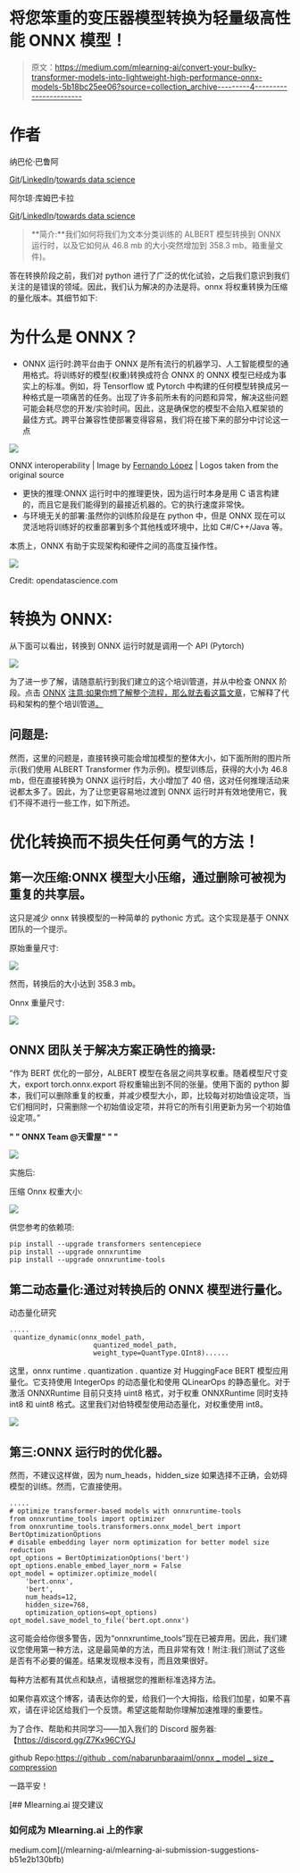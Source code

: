 # 将您笨重的变压器模型转换为轻量级高性能 ONNX 模型！

> 原文：<https://medium.com/mlearning-ai/convert-your-bulky-transformer-models-into-lightweight-high-performance-onnx-models-5b18bc25ee06?source=collection_archive---------4----------------------->

# 作者

纳巴伦·巴鲁阿

[Git](https://github.com/nabarunbaruaAIML)/[LinkedIn](https://www.linkedin.com/in/nabarun-barua-aiml-engineer/)/[towards data science](/@nabarun.barua)

阿尔琼·库姆巴卡拉

[Git](https://github.com/arjunKumbakkara)/[LinkedIn](https://www.linkedin.com/in/arjunkumbakkara/)/[towards data science](/@arjunkumbakkara)

> **简介:**我们如何将我们为文本分类训练的 ALBERT 模型转换到 ONNX 运行时，以及它如何从 46.8 mb 的大小突然增加到 358.3 mb。箱重量文件)。

答在转换阶段之前，我们对 python 进行了广泛的优化试验，之后我们意识到我们关注的是错误的领域。因此，我们认为解决的办法是将。onnx 将权重转换为压缩的量化版本。其细节如下:

# 为什么是 ONNX？

*   ONNX 运行时:跨平台由于 ONNX 是所有流行的机器学习、人工智能模型的通用格式。将训练好的模型(权重)转换成符合 ONNX 的 ONNX 模型已经成为事实上的标准。例如，将 Tensorflow 或 Pytorch 中构建的任何模型转换成另一种格式是一项痛苦的任务。出现了许多前所未有的问题和异常，解决这些问题可能会耗尽您的开发/实验时间。因此，这是确保您的模型不会陷入框架锁的最佳方式。跨平台兼容性使部署变得容易，我们将在接下来的部分中讨论这一点

![](img/a8a92cb8f3c3c830327ced3f7ac71275.png)

ONNX interoperability | Image by [Fernando López](https://towardsdatascience.com/onnx-preventing-framework-lock-in-9a798fb34c92#:~:text=ONNX%20is%20the%20acronym%20that,giants%20Microsoft%2C%20Facebook%20and%20Amazon.) | Logos taken from the original source

*   更快的推理:ONNX 运行时中的推理更快，因为运行时本身是用 C 语言构建的，而且它是我们能得到的最接近机器的。它的执行速度非常快。
*   与环境无关的部署:虽然你的训练阶段是在 python 中，但是 ONNX 现在可以灵活地将训练好的权重部署到多个其他栈或环境中，比如 C#/C++/Java 等。

本质上，ONNX 有助于实现架构和硬件之间的高度互操作性。

![](img/9559f3f52e15521c19643113847c4ca4.png)

Credit: opendatascience.com

# 转换为 ONNX:

从下面可以看出，转换到 ONNX 运行时就是调用一个 API (Pytorch)

![](img/1ae3158b4e4e213550936ef4599d34e2.png)

为了进一步了解，请随意航行到我们建立的这个培训管道，并从中检查 ONNX 阶段。点击 [ONNX](https://github.com/nabarunbaruaAIML/CML_with_DVC_on_Transformer_NLP/blob/main/src/stage_04_onnx.py) [注意:如果你想了解整个流程，那么就去看这篇文章](/mlearning-ai/continuous-machine-learning-on-huggingface-transformer-with-dvc-including-weights-biases-6a909983e48e)，它解释了代码和架构的整个培训管道[。](/mlearning-ai/continuous-machine-learning-on-huggingface-transformer-with-dvc-including-weights-biases-6a909983e48e)

## 问题是:

然而，这里的问题是，直接转换可能会增加模型的整体大小，如下面所附的图片所示(我们使用 ALBERT Transformer 作为示例)。模型训练后，获得的大小为 46.8 mb，但在直接转换为 ONNX 运行时后，大小增加了 40 倍，这对任何推理活动来说都太多了。因此，为了让您更容易地过渡到 ONNX 运行时并有效地使用它，我们不得不进行一些工作，如下所述。

# 优化转换而不损失任何勇气的方法！

## 第一次压缩:ONNX 模型大小压缩，通过删除可被视为重复的共享层。

这只是减少 onnx 转换模型的一种简单的 pythonic 方式。这个实现是基于 ONNX 团队的一个提示。

原始重量尺寸:

![](img/fe372011c306e21892ebfbfa0dea1eea.png)

然而，转换后的大小达到 358.3 mb。

Onnx 重量尺寸:

![](img/f39d9505d34c8e5d208f0bacde6fdb5f.png)

## ONNX 团队关于解决方案正确性的摘录:

“作为 BERT 优化的一部分，ALBERT 模型在各层之间共享权重。随着模型尺寸变大，export torch.onnx.export 将权重输出到不同的张量。使用下面的 python 脚本，我们可以删除重复的权重，并减少模型大小，即，比较每对初始值设定项，当它们相同时，只需删除一个初始值设定项，并将它的所有引用更新为另一个初始值设定项。”

**" " ONNX Team @天雷屋" " "**

![](img/25cccdff26774f9b2446b80804754a37.png)

实施后:

压缩 Onnx 权重大小:

![](img/b4b0ce56c45fb469f3ad119704349420.png)

供您参考的依赖项:

```
pip install --upgrade transformers sentencepiece
pip install --upgrade onnxruntime
pip install --upgrade onnxruntime-tools
```

## 第二动态量化:通过对转换后的 ONNX 模型进行量化。

动态量化研究

```
.....
 quantize_dynamic(onnx_model_path,
                     quantized_model_path,
                     weight_type=QuantType.QInt8)......
```

这里，onnx runtime . quantization . quantize 对 HuggingFace BERT 模型应用量化。它支持使用 IntegerOps 的动态量化和使用 QLinearOps 的静态量化。对于激活 ONNXRuntime 目前只支持 uint8 格式，对于权重 ONNXRuntime 同时支持 int8 和 uint8 格式。这里我们对伯特模型使用动态量化，对权重使用 int8。

![](img/44472c9ee44edb72ccf24a610568a1e8.png)

## 第三:ONNX 运行时的优化器。

然而，不建议这样做，因为 num_heads，hidden_size 如果选择不正确，会妨碍模型的训练。然而，它直接使用。

```
.....
# optimize transformer-based models with onnxruntime-tools
from onnxruntime_tools import optimizer
from onnxruntime_tools.transformers.onnx_model_bert import BertOptimizationOptions
# disable embedding layer norm optimization for better model size reduction
opt_options = BertOptimizationOptions('bert')
opt_options.enable_embed_layer_norm = False
opt_model = optimizer.optimize_model(
    'bert.onnx',
    'bert', 
    num_heads=12,
    hidden_size=768,
    optimization_options=opt_options)
opt_model.save_model_to_file('bert.opt.onnx')
```

这可能会给你很多警告，因为“onnxruntime_tools”现在已被弃用。因此，我们建议您使用第一种方法，这是最简单的方法，而且非常有效！附注:我们测试了这些是否有不必要的偏差。结果发现根本没有，而且效果很好。

每种方法都有其优点和缺点，请根据您的推断标准选择方法。

如果你喜欢这个博客，请表达你的爱，给我们一个大拇指，给我们加星，如果不喜欢，请在评论区给我们一个反馈。希望这能帮助你理解加速推理的重要性。

为了合作、帮助和共同学习——加入我们的 Discord 服务器:【https://discord.gg/Z7Kx96CYGJ 

github Repo:[https://github . com/nabarunbaraaiml/onnx _ model _ size _ compression](https://github.com/nabarunbaruaAIML/onnx_model_size_compression)

一路平安！

[](/mlearning-ai/mlearning-ai-submission-suggestions-b51e2b130bfb) [## Mlearning.ai 提交建议

### 如何成为 Mlearning.ai 上的作家

medium.com](/mlearning-ai/mlearning-ai-submission-suggestions-b51e2b130bfb)